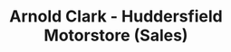 ---
title: "Arnold Clark - Huddersfield Motorstore (Sales)"
url: /huddersfield/arnold-clark-huddersfield-motorstore-sales/
shop: Autohaus
---